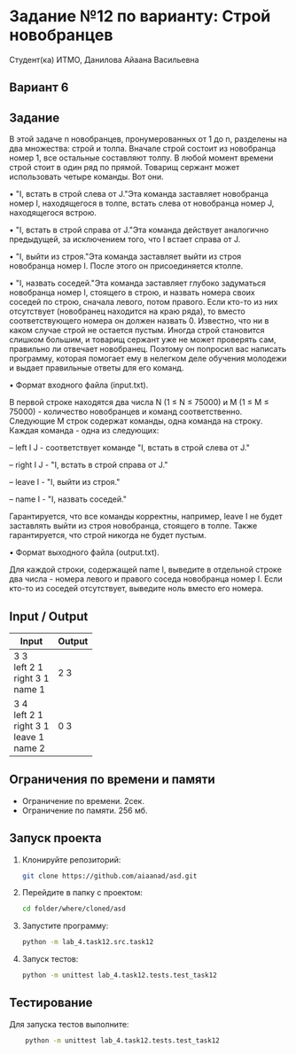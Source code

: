 # Задание №12 по варианту:  Строй новобранцев

Студент(ка) ИТМО, Данилова Айаана Васильевна

## Вариант 6

## Задание 
В этой задаче n новобранцев, пронумерованных от 1 до n, разделены на два
множества: строй и толпа. Вначале строй состоит из новобранца номер 1, все
остальные составляют толпу. В любой момент времени строй стоит в один ряд по
прямой. Товарищ сержант может использовать четыре команды. Вот они.

• "I, встать в строй слева от J."Эта команда заставляет новобранца номер I,
находящегося в толпе, встать слева от новобранца номер J, находящегося
встрою.

• "I, встать в строй справа от J."Эта команда действует аналогично предыдущей, за исключением того, что I встает справа от J.

• "I, выйти из строя."Эта команда заставляет выйти из строя новобранца номер I. После этого он присоединяется ктолпе.

• "I, назвать соседей."Эта команда заставляет глубоко задуматься новобранца номер I, стоящего в строю, и назвать номера своих соседей по строю,
сначала левого, потом правого. Если кто-то из них отсутствует (новобранец
находится на краю ряда), то вместо соответствующего номера он должен
назвать 0.
Известно, что ни в каком случае строй не остается пустым. Иногда строй
становится слишком большим, и товарищ сержант уже не может проверять сам,
правильно ли отвечает новобранец. Поэтому он попросил вас написать программу,
которая помогает ему в нелегком деле обучения молодежи и выдает правильные
ответы для его команд.

• Формат входного файла (input.txt). 

В первой строке находятся два числа
N (1 ≤ N ≤ 75000) и M (1 ≤ M ≤ 75000) - количество новобранцев
и команд соответственно. Следующие M строк содержат команды, одна
команда на строку. Каждая команда - одна из следующих:

– left I J - соответствует команде "I, встать в строй слева от J."

– right I J - "I, встать в строй справа от J."

– leave I - "I, выйти из строя."

– name I - "I, назвать соседей."

Гарантируется, что все команды корректны, например, leave I не будет
заставлять выйти из строя новобранца, стоящего в толпе. Также гарантируется, что строй никогда не будет пустым.


• Формат выходного файла (output.txt). 

Для каждой строки, содержащей
name I, выведите в отдельной строке два числа - номера левого и правого
соседа новобранца номер I. Если кто-то из соседей отсутствует, выведите
ноль вместо его номера.
## Input / Output 

| Input                                                 | Output |
|-------------------------------------------------------|--------|
| 3 3<br/>left 2 1<br/>right 3 1<br/>name 1             | 2 3    | 
| 3 4<br/>left 2 1<br/>right 3 1<br/>leave 1<br/>name 2 | 0 3    |               

## Ограничения по времени и памяти

- Ограничение по времени. 2сек.
- Ограничение по памяти. 256 мб.


## Запуск проекта
1. Клонируйте репозиторий:
   ```bash
   git clone https://github.com/aiaanad/asd.git
   ```
2. Перейдите в папку с проектом:
   ```bash
   cd folder/where/cloned/asd
   ```
3. Запустите программу:
   ```bash
   python -m lab_4.task12.src.task12
   ```

4. Запуск тестов:
   ```bash
   python -m unittest lab_4.task12.tests.test_task12
   ```


## Тестирование
Для запуска тестов выполните:
```bash
    python -m unittest lab_4.task12.tests.test_task12
```

